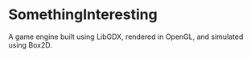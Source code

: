 # SomethingInteresting
A game engine built using LibGDX, rendered in OpenGL, and simulated using Box2D.
